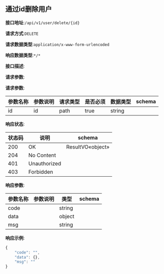 ## 通过id删除用户


**接口地址**:`/api/v1/user/delete/{id}`


**请求方式**:`DELETE`


**请求数据类型**:`application/x-www-form-urlencoded`


**响应数据类型**:`*/*`


**接口描述**:


**请求参数**:


**请求参数**:


| 参数名称 | 参数说明 | 请求类型 | 是否必须 | 数据类型 | schema |
| -------- | -------- | -------- | -------- | -------- | ------ |
| id       | id       | path     | true     | string   |        |


**响应状态**:


| 状态码 | 说明         | schema           |
| ------ | ------------ | ---------------- |
| 200    | OK           | ResultVO«object» |
| 204    | No Content   |                  |
| 401    | Unauthorized |                  |
| 403    | Forbidden    |                  |


**响应参数**:


| 参数名称 | 参数说明 | 类型   | schema |
| -------- | -------- | ------ | ------ |
| code     |          | string |        |
| data     |          | object |        |
| msg      |          | string |        |


**响应示例**:
```javascript
{
	"code": "",
	"data": {},
	"msg": ""
}
```
